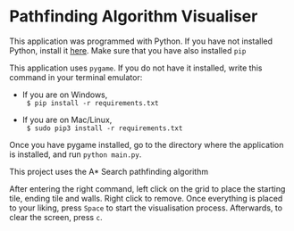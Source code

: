# Pathfinding Algorithm Visualiser

This application was programmed with Python. If you have not installed Python, install it [here](https://python.org/downloads). Make sure that you have also installed `pip`

This application uses `pygame`. If you do not have it installed, write this command in your terminal emulator:

- If you are on Windows, <br />
` $ pip install -r requirements.txt`

- If you are on Mac/Linux, <br />
` $ sudo pip3 install -r requirements.txt`

Once you have pygame installed, go to the directory where the application is installed, and run `python main.py`.

This project uses the A* Search pathfinding algorithm

After entering the right command, left click on the grid to place the starting tile, ending tile and walls. Right click to remove. Once everything is placed to your liking, press `Space` to start the visualisation process. Afterwards, to clear the screen, press `c`.